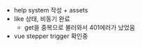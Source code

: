 - help system 작성 +  assets
- like 상태, 비동기 완료
  - get을 중복으로 불러와서 401에러가 났었음
- vue stepper trigger 확인중